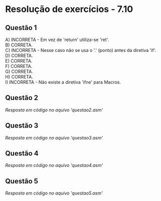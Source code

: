 #  Resolução de exercícios - 7.10 

##  Questão 1
A) INCORRETA - Em vez de 'return' utiliza-se 'ret'.    
B) CORRETA.  
C) INCORRETA - Nesse caso não se usa o '.' (ponto) antes da diretiva 'if'.   
D) CORRETA.      
E) CORRETA.   
F) CORRETA.  
G) CORRETA.  
H) CORRETA.  
I) INCORRETA - Não existe a diretiva 'ifne' para Macros. 

## Questão 2
*Resposta em código no aquivo 'questao2.asm'*

## Questão 3
*Resposta em código no aquivo 'questao3.asm'*

## Questão 4
*Resposta em código no aquivo 'questao4.asm'*

## Questão 5
*Resposta em código no aquivo 'questao5.asm'*
